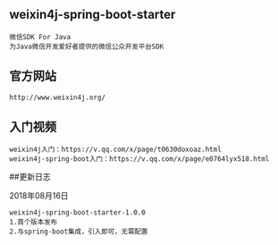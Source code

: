 ## weixin4j-spring-boot-starter ##

    微信SDK For Java
    为Java微信开发爱好者提供的微信公众开发平台SDK

## 官方网站 ##

    http://www.weixin4j.org/

## 入门视频 ##

    weixin4j入门：https://v.qq.com/x/page/t0630doxoaz.html
    weixin4j-spring-boot入门：https://v.qq.com/x/page/e0764lyx518.html

##更新日志

2018年08月16日

    weixin4j-spring-boot-starter-1.0.0
    1.首个版本发布
    2.与spring-boot集成，引入即可，无需配置
